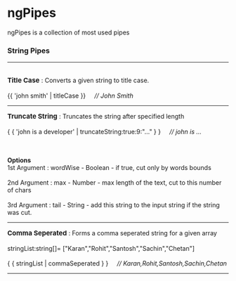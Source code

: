 # ngPipes
ngPipes is a collection of most used pipes


<h3>String Pipes</h3><hr style="margin:0px;" /><br />

  <b style="font-size:15px;">Title Case</b> : Converts a given string to title case. <br /><br />
  {{ 'john smith' | titleCase  }}    &nbsp;&nbsp;&nbsp; <i> //  John Smith</i>
  <hr />

  <b style="font-size:15px;">Truncate String</b> : Truncates the string after specified length  <br /><br />
  { { 'john is a developer' | truncateString:true:9:"..."  } }    &nbsp;&nbsp;&nbsp; <i> // john is …</i>

  <br /><br /><b>Options</b><br />
  1st Argument : wordWise - Boolean -  if true, cut only by words bounds <br /><br />
  2nd Argument : max - Number -  max length of the text, cut to this number of chars <br /><br />
  3rd Argument : tail  - String -  add this string to the input string if the string was cut. <br />

  <hr />

  <b style="font-size:15px;">Comma Seperated</b> : Forms a comma seperated string for a given array  <br /><br />
  stringList:string[]= ["Karan","Rohit","Santosh","Sachin","Chetan"] <br /><br />
  { { stringList | commaSeperated  } }    &nbsp;&nbsp;&nbsp; <i> // Karan,Rohit,Santosh,Sachin,Chetan</i>
  <hr />
